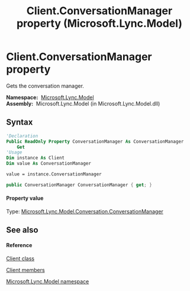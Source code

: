 ﻿---
title: Client.ConversationManager property  (Microsoft.Lync.Model)
TOCTitle: 'ConversationManager property '
ms:assetid: P:Microsoft.Lync.Model.Client.ConversationManager_DI_3_UC_OCS14MrefLyncWPF
ms:mtpsurl: https://msdn.microsoft.com/en-us/library/microsoft.lync.model.client.conversationmanager_di_3_uc_ocs14mreflyncwpf(v=office.15)
ms:contentKeyID: 48597750
ms.date: 07/28/2014
mtps_version: v=office.15
f1_keywords:
- Microsoft.Lync.Model.Client.ConversationManager
dev_langs:
- CSharp
- JScript
- VB
- other
---

# Client.ConversationManager property

Gets the conversation manager.

**Namespace:**  [Microsoft.Lync.Model](microsoft-lync-model-namespace_2.md)  
**Assembly:**  Microsoft.Lync.Model (in Microsoft.Lync.Model.dll)

## Syntax

``` vb
'Declaration
Public ReadOnly Property ConversationManager As ConversationManager
    Get
'Usage
Dim instance As Client
Dim value As ConversationManager

value = instance.ConversationManager
```

``` csharp
public ConversationManager ConversationManager { get; }
```

#### Property value

Type: [Microsoft.Lync.Model.Conversation.ConversationManager](conversationmanager-class-microsoft-lync-model-conversation_2.md)  

## See also

#### Reference

[Client class](client-class-microsoft-lync-model_2.md)

[Client members](client-members-microsoft-lync-model_2.md)

[Microsoft.Lync.Model namespace](microsoft-lync-model-namespace_2.md)


